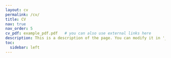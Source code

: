 ```yaml
---
layout: cv
permalink: /cv/
title: CV
nav: true
nav_order: 5
cv_pdf: example_pdf.pdf   # you can also use external links here
description: This is a description of the page. You can modify it in '_pages/cv.md'. You can also change or remove the top pdf download button.
toc:
  sidebar: left
---
```

